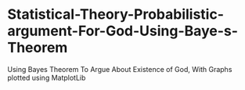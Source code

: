 # Statistical-Theory-Probabilistic-argument-For-God-Using-Baye-s-Theorem
Using Bayes Theorem To Argue About Existence of God, With Graphs plotted using MatplotLib
